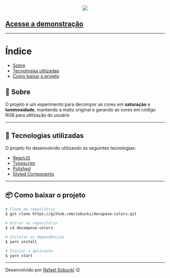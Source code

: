 <h1 align="center">
  <img src="https://ik.imagekit.io/wkhpg6dd1c/decompose_TpRszjvYy.gif">
</h1>

<h2>
<a href="https://decompose-colors.netlify.app/">Acesse a demonstração</a>
</h2>

---

# Índice

- [Sobre](#-sobre)
- [Tecnologias utilizadas](#-tecnologias-utilizadas)
- [Como baixar o projeto](#-como-baixar-o-projeto)

## 📖️ Sobre

O projeto é um experimento para decompor as cores em **saturação** e **luminosidade**, mantendo a matiz original e gerando as cores em código RGB para utilização do usuário

---

## 🤖️ Tecnologias utilizadas

O projeto foi desenvolvido utilizando as seguintes tecnologias:

- [ReactJS](http://reactjs.org/docs/getting-started.html)
- [Typescript](https://www.typescriptlang.org/)
- [Polished](https://polished.js.org/)
- [Styled Components](https://styled-components.com/)

---

## 📦️ Como baixar o projeto

```bash
# Clone do repositório
$ git clone https://github.com/sobucki/decopose-colors.git

# Entrar no repositório
$ cd decompose-colors

# Instalar as dependências
$ yarn install

# Iniciar a aplicação
$ yarn start
```

---

Desenvolvido por [Rafael Sobucki](https://github.com/sobucki) 😉️
